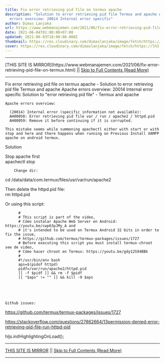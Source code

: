 ```yaml
---
title: Fix error retrieving pid file on termux apache
description: "Solution to error retrieving pid file Termux and apache Apache
  errors overview: 20014 Internal error specific"
author: Dimas Lanjaka
url: https://www.webmanajemen.com/2021/06/fix-error-retrieving-pid-file-on-termux.html
date: 2021-06-04T01:00:00+07:00
updated: 2021-06-03T18:00:00.000Z
thumbnail: https://res.cloudinary.com/dimaslanjaka/image/fetch/https://lh3.googleusercontent.com/-bzDMCW2l14w/XuSyYUMCT-I/AAAAAAAAA_k/s6h8qlxl7joZyle2_ZVRQrN5tAQLu43JQCLcBGAsYHQ/s1600/1592046171170163-1.png
cover: https://res.cloudinary.com/dimaslanjaka/image/fetch/https://lh3.googleusercontent.com/-bzDMCW2l14w/XuSyYUMCT-I/AAAAAAAAA_k/s6h8qlxl7joZyle2_ZVRQrN5tAQLu43JQCLcBGAsYHQ/s1600/1592046171170163-1.png
---
```


<hr/> [THIS SITE IS MIRROR](https://www.webmanajemen.com/2021/06/fix-error-retrieving-pid-file-on-termux.html) || <a href="https://www.webmanajemen.com/2021/06/fix-error-retrieving-pid-file-on-termux.html" rel="follow" class="button" id="read-more">Skip to Full Contents (Read More)</a> <hr/> Fix error retrieving pid file on termux apache - Solution to error retrieving pid file Termux and apache Apache errors overview: 20014 Internal error specific Solution to "error retrieving pid file" - Termux and apache
  
    Apache errors overview:     

      (20014) Internal error (specific information not available):
      AH00058: Error retrieving pid file var / run / apache2 / httpd.pid
      AH00059: Remove it before continuing if it is corrupted.
    
    This mistake seems while summoning apachectl either with start or with stop and here and there happens when running on Previous Install XAMPP apache on android termux.     
Solution
    
      
Stop apache first         
apachectl stop
      
      
        Change dir:         
cd /data/data/com.termux/files/usr/var/run/apache2
      
      
Then delete the httpd.pid file:       
rm httpd.pid
      
      
Or using this script:         

          #
          # This script is part of the video,
          # Cómo instalar Apache Web Server en Android: https://youtu.be/cwp63pJMy_A and
          # it's intended to be used on Termux Android 32 bits in order to fix the issue,
          # https://github.com/termux/termux-packages/issues/1727
          # Before executing this script you must install termux-chroot see de video,
          # Cómo hacer chroot en Termux: https://youtu.be/gdy12S94BBk
          #
          #!/usr/bin/env bash
          aps=$(pidof httpd)
          pidf=/var/run/apache2/httpd.pid
          [[ -f $pidf ]] && rm -f $pidf
          [[ "$aps" != "" ]] && kill -9 $aps
        
      
    
  
   
    Github issues:     
      
https://github.com/termux/termux-packages/issues/1727
      
https://stackoverflow.com/questions/27862664/13permission-denied-error-retrieving-pid-file-run-httpd-pid
    
  
   
      
hljs.initHighlightingOnLoad(); <hr/> [THIS SITE IS MIRROR](https://www.webmanajemen.com/2021/06/fix-error-retrieving-pid-file-on-termux.html) || <a href="https://www.webmanajemen.com/2021/06/fix-error-retrieving-pid-file-on-termux.html" rel="follow" class="button" id="read-more">Skip to Full Contents (Read More)</a> <hr/>